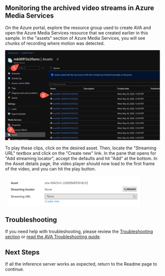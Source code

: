 ## Monitoring the archived video streams in Azure Media Services
On the Azure portal, explore the resource group used to create AVA and open the Azure Media Services resource that we created earlier in this sample. In the "assets" section of Azure Media Services, you will see chunks of recording where motion was detected.


<img src="../../../../images/_monitor03.png" width=800px/>   


To play these clips, click on the desired asset. Then, locate the "Streaming URL" textbox and click on the "Create new" link. In the pane that opens for "Add streaming locator", accept the defaults and hit "Add" at the bottom. In the Asset details page, the video player should now load to the first frame of the video, and you can hit the play button.


<img src="../../../../images/_asset_streaming_url.png" width=450px/>   

## Troubleshooting
If you need help with troubleshooting, please review the [Troubleshooting section](deploy_iotedge_modules.ipynb) or [read the AVA Troubleshooting guide](https://docs.microsoft.com/en-us/azure/media-services/live-video-analytics-edge/troubleshoot-how-to).

## Next Steps

If all the inference server works as expected, return to the Readme page to continue.   